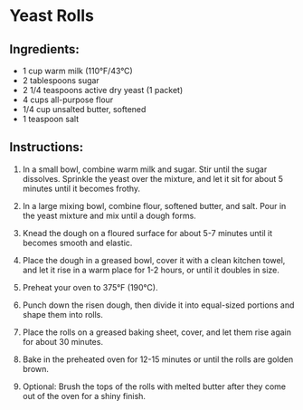 # Yeast Rolls

## Ingredients:

- 1 cup warm milk (110°F/43°C)
- 2 tablespoons sugar
- 2 1/4 teaspoons active dry yeast (1 packet)
- 4 cups all-purpose flour
- 1/4 cup unsalted butter, softened
- 1 teaspoon salt

## Instructions:

1. In a small bowl, combine warm milk and sugar. Stir until the sugar dissolves. Sprinkle the yeast over the mixture, and let it sit for about 5 minutes until it becomes frothy.

2. In a large mixing bowl, combine flour, softened butter, and salt. Pour in the yeast mixture and mix until a dough forms.

3. Knead the dough on a floured surface for about 5-7 minutes until it becomes smooth and elastic.

4. Place the dough in a greased bowl, cover it with a clean kitchen towel, and let it rise in a warm place for 1-2 hours, or until it doubles in size.

5. Preheat your oven to 375°F (190°C).

6. Punch down the risen dough, then divide it into equal-sized portions and shape them into rolls.

7. Place the rolls on a greased baking sheet, cover, and let them rise again for about 30 minutes.

8. Bake in the preheated oven for 12-15 minutes or until the rolls are golden brown.

9. Optional: Brush the tops of the rolls with melted butter after they come out of the oven for a shiny finish.
